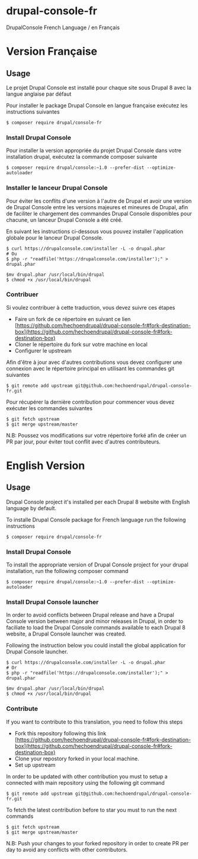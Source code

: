 # drupal-console-fr
DrupalConsole French Language / en Français

# Version Française

## Usage

Le projet Drupal Console est installé pour chaque site sous Drupal 8 avec la langue anglaise par défaut

Pour installer le package Drupal Console en langue française exécutez les instructions suivantes

```
$ composer require drupal/console-fr
```

### Install Drupal Console

Pour installer la version appropriée du projet Drupal Console dans votre installation drupal, exécutez la commande composer suivante

```
$ composer require drupal/console:~1.0 --prefer-dist --optimize-autoloader
```

### Installer le lanceur Drupal Console 

Pour éviter les conflits d'une version à l'autre de Drupal et avoir une version de Drupal Console entre les versions majeures et mineures de Drupal, afin de faciliter le chargement des commandes Drupal Console disponibles pour chacune, un lanceur Drupal Console a été créé. 

En suivant les instructions ci-dessous vous pouvez installer l'application globale pour le lanceur Drupal Console.

```
$ curl https://drupalconsole.com/installer -L -o drupal.phar
# Ou 
$ php -r "readfile('https://drupalconsole.com/installer');" > drupal.phar

$mv drupal.phar /usr/local/bin/drupal
$ chmod +x /usr/local/bin/drupal
```

### Contribuer

Si voulez contribuer à cette traduction, vous devez suivre ces étapes

- Faire un fork de ce répertoire en suivant ce lien [https://github.com/hechoendrupal/drupal-console-fr#fork-destination-box](https://github.com/hechoendrupal/drupal-console-fr#fork-destination-box)
- Cloner le répertoire du fork sur votre machine en local
- Configurer le upstream

Afin d'être à jour avec d'autres contributions vous devez configurer une connexion avec le répertoire principal en utilisant les commandes git suivantes

```
$ git remote add upstream git@github.com:hechoendrupal/drupal-console-fr.git
```

Pour récupérer la dernière contribution pour commencer vous devez exécuter les commandes suivantes


```
$ git fetch upstream
$ git merge upstream/master
```

N.B: Poussez vos modifications sur votre répertoire forké afin de créer un PR par jour, pour éviter tout conflit avec d'autres contributeurs.

# English Version

## Usage

Drupal Console project it's installed per each Drupal 8 website with English language by default.

To installe Drupal Console package for French language run the following instructions

```
$ composer require drupal/console-fr
```

### Install Drupal Console

To install the appropriate version of Drupal Console project for your drupal installation, run the following composer command

```
$ composer require drupal/console:~1.0 --prefer-dist --optimize-autoloader
```

### Install Drupal Console launcher

In order to avoid conflicts between Drupal release and have a Drupal Console version between major and minor releases in Drupal, in order to faciliate to load the Drupal Console commands available to each
Drupal 8 website, a Drupal Console launcher was created.
 
Following the instruction below you could install the global application for Drupal Console launcher. 

```
$ curl https://drupalconsole.com/installer -L -o drupal.phar
# Or 
$ php -r "readfile('https://drupalconsole.com/installer');" > drupal.phar

$mv drupal.phar /usr/local/bin/drupal
$ chmod +x /usr/local/bin/drupal
```

### Contribute

If you want to contribute to this translation, you need to follow this steps

- Fork this repository following this link [https://github.com/hechoendrupal/drupal-console-fr#fork-destination-box](https://github.com/hechoendrupal/drupal-console-fr#fork-destination-box)
- Clone your repostory forked in your local machine.
- Set up upstream

In order to be updated with other contribution you must to setup a connected with main repository using the following git command

```
$ git remote add upstream git@github.com:hechoendrupal/drupal-console-fr.git
```

To fetch the latest contribution before to star you must to run the next commands

```
$ git fetch upstream
$ git merge upstream/master
```

N.B: Push your changes to your forked repository in order to create PR per day to avoid any conflicts with other contributors.